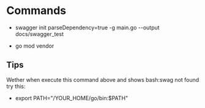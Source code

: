 # Commands


-  swagger init  parseDependency=true -g main.go --output docs/swagger_test

- go mod vendor

## Tips

Wether when execute this command above and shows bash:swag not found
try this:

- export PATH="/YOUR_HOME/go/bin:$PATH"